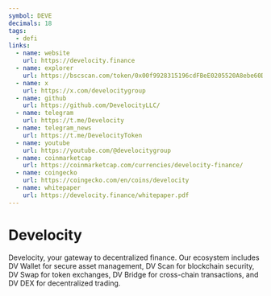 ```yaml
---
symbol: DEVE
decimals: 18
tags:
  - defi
links:
  - name: website
    url: https://develocity.finance
  - name: explorer
    url: https://bscscan.com/token/0x00f9928315196cdFBeE0205520A8ebe60D9172F0
  - name: x
    url: https://x.com/develocitygroup
  - name: github
    url: https://github.com/DevelocityLLC/
  - name: telegram
    url: https://t.me/Develocity
  - name: telegram_news
    url: https://t.me/DevelocityToken
  - name: youtube
    url: https://youtube.com/@develocitygroup
  - name: coinmarketcap
    url: https://coinmarketcap.com/currencies/develocity-finance/
  - name: coingecko
    url: https://coingecko.com/en/coins/develocity
  - name: whitepaper
    url: https://develocity.finance/whitepaper.pdf
---
```


# Develocity

Develocity, your gateway to decentralized finance. Our ecosystem includes DV Wallet for secure asset management, DV Scan for blockchain security, DV Swap for token exchanges, DV Bridge for cross-chain transactions, and DV DEX for decentralized trading.
